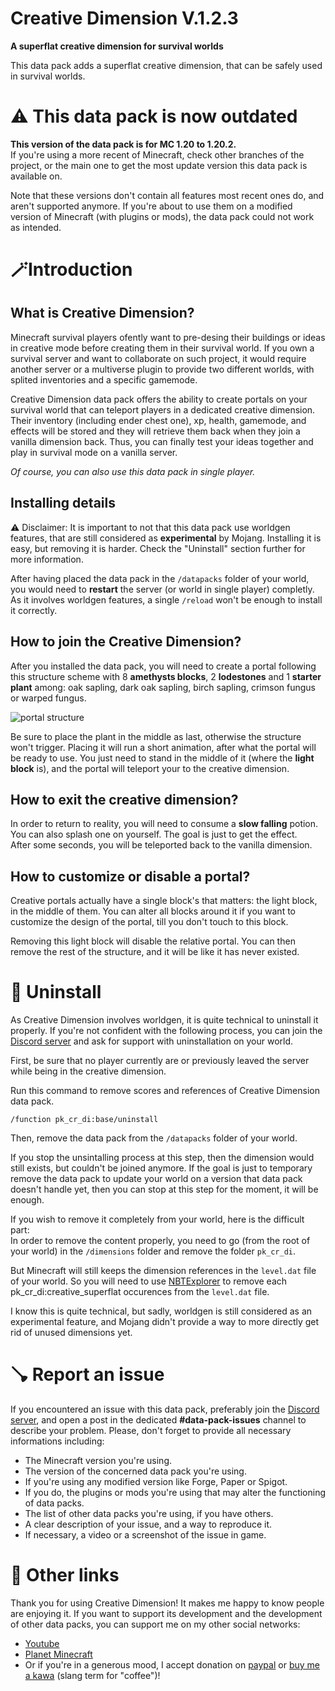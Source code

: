 # **Creative Dimension V.1.2.3**

**A superflat creative dimension for survival worlds**

This data pack adds a superflat creative dimension, that can be safely used in survival worlds.

# ⚠️ This data pack is now outdated

**This version of the data pack is for MC 1.20 to 1.20.2.**  
If you're using a more recent of Minecraft, check other branches of the project, or the main one to get the most update version this data pack is available on. 

Note that these versions don't contain all features most recent ones do, and aren't supported anymore.
If you're about to use them on a modified version of Minecraft (with plugins or mods), the data pack could not work as intended.

# 🪄Introduction
## What is Creative Dimension?

Minecraft survival players ofently want to pre-desing their buildings or ideas in creative mode before creating them in their survival world. If you own a survival server and want to collaborate on such project, it would require another server or a multiverse plugin to provide two different worlds, with splited inventories and a specific gamemode.

Creative Dimension data pack offers the ability to create portals on your survival world that can teleport players in a dedicated creative dimension. Their inventory (including ender chest one), xp, health, gamemode, and effects will be stored and they will retrieve them back when they join a vanilla dimension back. Thus, you can finally test your ideas together and play in survival mode on a vanilla server.

_Of course, you can also use this data pack in single player._

## Installing details

⚠️ Disclaimer: It is important to not that this data pack use worldgen features, that are still considered as **experimental** by Mojang. Installing it is easy, but removing it is harder. Check the "Uninstall" section further for more information.

After having placed the data pack in the `/datapacks` folder of your world, you would need to **restart** the server (or world in single player) completly. As it involves worldgen features, a single `/reload` won't be enough to install it correctly.

## How to join the Creative Dimension?

After you installed the data pack, you will need to create a portal following this structure scheme with 8 **amethysts blocks**, 2 **lodestones** and 1 **starter plant** among: oak sapling, dark oak sapling, birch sapling, crimson fungus or warped fungus.

![portal structure](https://mc.kawamood.com/datapacks/PK_Creative_Dimension/medias/portal_structure.png?v=0)

Be sure to place the plant in the middle as last, otherwise the structure won't trigger.
Placing it will run a short animation, after what the portal will be ready to use.
You just need to stand in the middle of it (where the **light block** is), and the portal will teleport your to the creative dimension.

## How to exit the creative dimension? 

In order to return to reality, you will need to consume a **slow falling** potion. You can also splash one on yourself. The goal is just to get the effect.  
After some seconds, you will be teleported back to the vanilla dimension. 

## How to customize or disable a portal?

Creative portals actually have a single block's that matters: the light block, in the middle of them. You can alter all blocks around it if you want to customize the design of the portal, till you don't touch to this block.

Removing this light block will disable the relative portal. You can then remove the rest of the structure, and it will be like it has never existed.

# 🧹 Uninstall

As Creative Dimension involves worldgen, it is quite technical to uninstall it properly. If you're not confident with the following process, you can join the [Discord server](https://discord.com/invite/w8s9XWgN6v) and ask for support with uninstallation on your world.

First, be sure that no player currently are or previously leaved the server while being in the creative dimension.

Run this command to remove scores and references of Creative Dimension data pack.
```
/function pk_cr_di:base/uninstall
```
Then, remove the data pack from the `/datapacks` folder of your world.

If you stop the unsintalling process at this step, then the dimension would still exists, but couldn't be joined anymore. If the goal is just to temporary remove the data pack to update your world on a version that data pack doesn't handle yet, then you can stop at this step for the moment, it will be enough.

If you wish to remove it completely from your world, here is the difficult part:  
In order to remove the content properly, you need to go (from the root of your world) in the `/dimensions` folder and remove the folder `pk_cr_di`.

But Minecraft will still keeps the dimension references in the `level.dat` file of your world. 
So you will need to use [NBTExplorer](https://github.com/jaquadro/NBTExplorer) to remove each pk_cr_di:creative_superflat occurences from the `level.dat` file.

I know this is quite technical, but sadly, worldgen is still considered as an experimental feature, and Mojang didn't provide a way to more directly get rid of unused dimensions yet.

# 🪠 Report an issue

If you encountered an issue with this data pack, preferably join the [Discord server](https://discord.com/invite/w8s9XWgN6v), and open a post in the dedicated **#data-pack-issues** channel to describe your problem. Please, don't forget to provide all necessary informations including:
- The Minecraft version you're using.
- The version of the concerned data pack you're using.
- If you're using any modified version like Forge, Paper or Spigot.
- If you do, the plugins or mods you're using that may alter the functioning of data packs.
- The list of other data packs you're using, if you have others.
- A clear description of your issue, and a way to reproduce it.
- If necessary, a video or a screenshot of the issue in game.

# 📌 Other links

Thank you for using Creative Dimension! It makes me happy to know people are enjoying it.
If you want to support its development and the development of other data packs, you can support me on my other social networks: 

- [Youtube](https://www.youtube.com/@KawaMood/)
- [Planet Minecraft](https://www.planetminecraft.com/member/kawamood/)
- Or if you're in a generous mood, I accept donation on [paypal](https://paypal.me/KawaMood) or [buy me a kawa](https://www.buymeacoffee.com/kawamood) (slang term for "coffee")!
